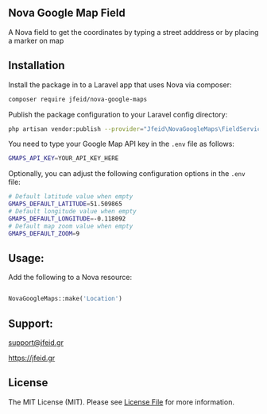 ## Nova Google Map Field

A Nova field to get the coordinates by typing a street adddress or by placing a marker on map
## Installation

Install the package in to a Laravel app that uses Nova via composer:

```bash
composer require jfeid/nova-google-maps
```
Publish the package configuration to your Laravel config directory:

```bash
php artisan vendor:publish --provider="Jfeid\NovaGoogleMaps\FieldServiceProvider"
```
You need to type your Google Map API key in the `.env` file as follows:

```bash
GMAPS_API_KEY=YOUR_API_KEY_HERE
```
Optionally, you can adjust the following configuration options in the `.env` file:

```bash
# Default latitude value when empty
GMAPS_DEFAULT_LATITUDE=51.509865
# Default longitude value when empty
GMAPS_DEFAULT_LONGITUDE=-0.118092
# Default map zoom value when empty
GMAPS_DEFAULT_ZOOM=9
```

## Usage:
Add the following to a Nova resource:

```php

NovaGoogleMaps::make('Location')
```

## Support:
support@jfeid.gr

https://jfeid.gr

## License

The MIT License (MIT). Please see [License File](LICENSE.md) for more information.
